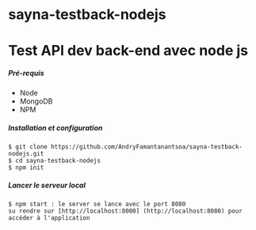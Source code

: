# sayna-testback-nodejs
Test API dev back-end avec node js
=========
##### Pré-requis
- Node
- MongoDB
- NPM

##### Installation et configuration
~~~ console
$ git clone https://github.com/AndryFamantanantsoa/sayna-testback-nodejs.git
$ cd sayna-testback-nodejs
$ npm init
~~~
    
##### Lancer le serveur local
~~~ console
$ npm start : le server se lance avec le port 8080
su rendre sur [http://localhost:8000] (http://localhost:8080) pour accéder à l'application
~~~
    
